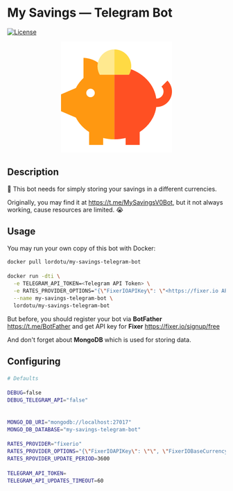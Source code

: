# My Savings &mdash; Telegram Bot

[![License](https://img.shields.io/badge/License-Unlicense-000000.svg)](https://unlicense.org/)

<p align="center">
    <img width="256" height="256" src="https://github.com/LordotU/my-savings-telegram-bot/raw/master/assets/peppa.png">
</p>

## Description

🤖 This bot needs for simply storing your savings in a different currencies.

Originally, you may find it at https://t.me/MySavingsV0Bot, but it not always working, cause resources are limited.&nbsp;😭

## Usage

You may run your own copy of this bot with Docker:

```bash
docker pull lordotu/my-savings-telegram-bot

docker run -dti \
  -e TELEGRAM_API_TOKEN=<Telegram API Token> \
  -e RATES_PROVIDER_OPTIONS="{\"FixerIOAPIKey\": \"<https://fixer.io API Key>\", \"FixerIOBaseCurrency\": \"EUR\", \"FixerIOSecure\": false, \"FixerIOSymbols\": [\"USD\",\"EUR\",\"JPY\",\"GBP\",\"AUD\",\"CAD\",\"CHF\",\"CNY\",\"NZD\",\"RUB\"]}" \
  --name my-savings-telegram-bot \
  lordotu/my-savings-telegram-bot
```

But before, you should register your bot via **BotFather** https://t.me/BotFather and get API key for **Fixer** https://fixer.io/signup/free

And don't forget about **MongoDB** which is used for storing data.

## Configuring

```bash
# Defaults

DEBUG=false
DEBUG_TELEGRAM_API="false"


MONGO_DB_URI="mongodb://localhost:27017"
MONGO_DB_DATABASE="my-savings-telegram-bot"

RATES_PROVIDER="fixerio"
RATES_PROVIDER_OPTIONS="{\"FixerIOAPIKey\": \"\", \"FixerIOBaseCurrency\": \"EUR\", \"FixerIOSecure\": false, \"FixerIOSymbols\": [\"USD\",\"EUR\",\"JPY\",\"GBP\",\"AUD\",\"CAD\",\"CHF\",\"CNY\",\"NZD\",\"RUB\"]}"
RATES_RPOVIDER_UPDATE_PERIOD=3600

TELEGRAM_API_TOKEN=
TELEGRAM_API_UPDATES_TIMEOUT=60
```
